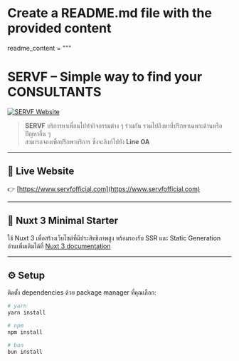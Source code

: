 # Create a README.md file with the provided content

readme_content = """
# SERVF – Simple way to find your CONSULTANTS

[![SERVF Website](https://www.servfofficial.com/_nuxt/og-image.jpg)](https://www.servfofficial.com)

> **SERVF** บริการหาเพื่อนไปทำกิจกรรมต่าง ๆ ร่วมกัน รวมไปถึงหาที่ปรึกษาเฉพาะด้านหรือปัญหาอื่น ๆ  
> สามารถจองเพื่อปรึกษาบริการ ซึ่งจะลิงก์ไปยัง **Line OA**

---

## 🔗 Live Website

👉 [https://www.servfofficial.com](https://www.servfofficial.com)

---

## 🧰 Nuxt 3 Minimal Starter

ใช้ Nuxt 3 เพื่อสร้างเว็บไซต์ที่มีประสิทธิภาพสูง พร้อมรองรับ SSR และ Static Generation  
อ่านเพิ่มเติมได้ที่ [Nuxt 3 documentation](https://nuxt.com/docs/getting-started/introduction)

---

## ⚙️ Setup

ติดตั้ง dependencies ด้วย package manager ที่คุณเลือก:

```bash
# yarn
yarn install

# npm
npm install

# bun
bun install
